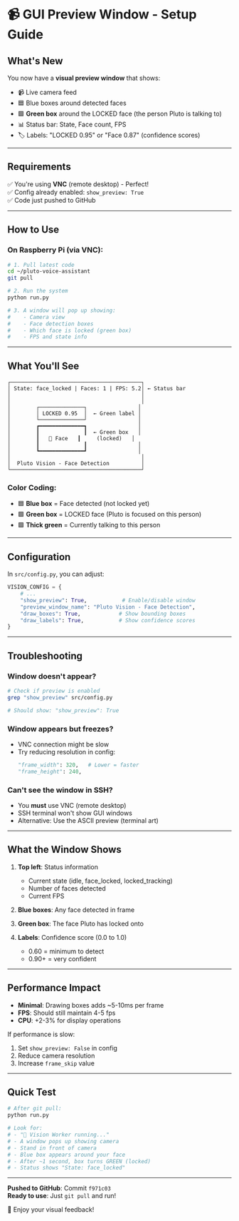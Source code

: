 # 📹 GUI Preview Window - Setup Guide

## What's New

You now have a **visual preview window** that shows:
- 📹 Live camera feed
- 🟦 Blue boxes around detected faces
- 🟩 **Green box** around the LOCKED face (the person Pluto is talking to)
- 📊 Status bar: State, Face count, FPS
- 🏷️ Labels: "LOCKED 0.95" or "Face 0.87" (confidence scores)

---

## Requirements

✅ You're using **VNC** (remote desktop) - Perfect!  
✅ Config already enabled: `show_preview: True`  
✅ Code just pushed to GitHub

---

## How to Use

### On Raspberry Pi (via VNC):

```bash
# 1. Pull latest code
cd ~/pluto-voice-assistant
git pull

# 2. Run the system
python run.py

# 3. A window will pop up showing:
#    - Camera view
#    - Face detection boxes
#    - Which face is locked (green box)
#    - FPS and state info
```

---

## What You'll See

```
┌─────────────────────────────────────────┐
│ State: face_locked | Faces: 1 | FPS: 5.2│ ← Status bar
│                                         │
│                                         │
│        ┌──────────────┐                │
│        │ LOCKED 0.95  │  ← Green label │
│        └──────────────┘                │
│        ┏━━━━━━━━━━━━━━┓                │
│        ┃              ┃  ← Green box   │
│        ┃   👤 Face   ┃     (locked)   │
│        ┃              ┃                │
│        ┗━━━━━━━━━━━━━━┛                │
│                                         │
│  Pluto Vision - Face Detection          │
└─────────────────────────────────────────┘
```

### Color Coding:
- 🟦 **Blue box** = Face detected (not locked yet)
- 🟩 **Green box** = LOCKED face (Pluto is focused on this person)
- 🟩 **Thick green** = Currently talking to this person

---

## Configuration

In `src/config.py`, you can adjust:

```python
VISION_CONFIG = {
    # ...
    "show_preview": True,           # Enable/disable window
    "preview_window_name": "Pluto Vision - Face Detection",
    "draw_boxes": True,            # Show bounding boxes
    "draw_labels": True,           # Show confidence scores
}
```

---

## Troubleshooting

### Window doesn't appear?
```bash
# Check if preview is enabled
grep "show_preview" src/config.py

# Should show: "show_preview": True
```

### Window appears but freezes?
- VNC connection might be slow
- Try reducing resolution in config:
  ```python
  "frame_width": 320,   # Lower = faster
  "frame_height": 240,
  ```

### Can't see the window in SSH?
- You **must** use VNC (remote desktop)
- SSH terminal won't show GUI windows
- Alternative: Use the ASCII preview (terminal art)

---

## What the Window Shows

1. **Top left**: Status information
   - Current state (idle, face_locked, locked_tracking)
   - Number of faces detected
   - Current FPS

2. **Blue boxes**: Any face detected in frame
3. **Green box**: The face Pluto has locked onto
4. **Labels**: Confidence score (0.0 to 1.0)
   - 0.60 = minimum to detect
   - 0.90+ = very confident

---

## Performance Impact

- **Minimal**: Drawing boxes adds ~5-10ms per frame
- **FPS**: Should still maintain 4-5 fps
- **CPU**: +2-3% for display operations

If performance is slow:
1. Set `show_preview: False` in config
2. Reduce camera resolution
3. Increase `frame_skip` value

---

## Quick Test

```bash
# After git pull:
python run.py

# Look for:
# - "🎥 Vision Worker running..."
# - A window pops up showing camera
# - Stand in front of camera
# - Blue box appears around your face
# - After ~1 second, box turns GREEN (locked)
# - Status shows "State: face_locked"
```

---

**Pushed to GitHub**: Commit `f971c03`  
**Ready to use**: Just `git pull` and run!

🎉 Enjoy your visual feedback!
